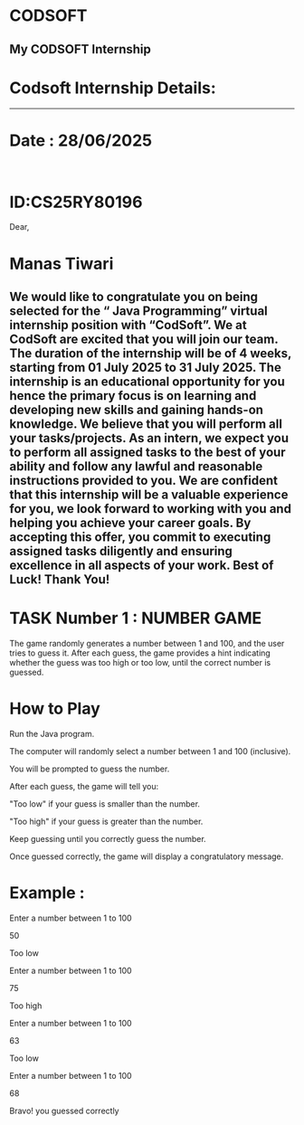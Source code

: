# CODSOFT
My CODSOFT Internship 
-----------------------------------------------------------------------------------------------------------------------------
# Codsoft Internship Details:
------------------------------------------------------------------------------------------------------------------------------
# Date : 28/06/2025
​
# ID:CS25RY80196​

Dear,
# Manas Tiwari
We would like to congratulate you on being selected for the “ Java Programming” virtual
internship position with “CodSoft”. We at CodSoft are excited that you will join our team.
The duration of the internship will be of 4 weeks, starting from 01 July 2025 to 31 July 2025. The
internship is an educational opportunity for you hence the primary focus is on learning and
developing new skills and gaining hands-on knowledge. We believe that you will perform all your
tasks/projects.
As an intern, we expect you to perform all assigned tasks to the best of your ability and follow any
lawful and reasonable instructions provided to you.
We are confident that this internship will be a valuable experience for you, we look forward to
working with you and helping you achieve your career goals.
By accepting this offer, you commit to executing assigned tasks diligently and ensuring excellence in
all aspects of your work.
Best of Luck!
Thank You!
------------------------------------------------------------------------------------------------------------------------------
# TASK Number 1 : NUMBER GAME
The game randomly generates a number between 1 and 100, and the user tries to guess it. After each guess, the game provides a hint indicating whether the guess was too high or too low, until the correct number is guessed. 

# How to Play
Run the Java program.

The computer will randomly select a number between 1 and 100 (inclusive).

You will be prompted to guess the number.

After each guess, the game will tell you:

"Too low" if your guess is smaller than the number.

"Too high" if your guess is greater than the number.

Keep guessing until you correctly guess the number.

Once guessed correctly, the game will display a congratulatory message.
# Example :
Enter a number between 1 to 100

50

Too low

Enter a number between 1 to 100

75

Too high 

Enter a number between 1 to 100

63

Too low

Enter a number between 1 to 100

68

Bravo! you guessed correctly



